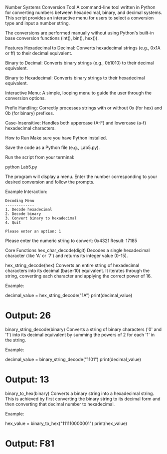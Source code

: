 Number Systems Conversion Tool
A command-line tool written in Python for converting numbers between hexadecimal, binary, and decimal systems. This script provides an interactive menu for users to select a conversion type and input a number string.

The conversions are performed manually without using Python's built-in base conversion functions (int(), bin(), hex()).

Features
Hexadecimal to Decimal: Converts hexadecimal strings (e.g., 0x1A or ff) to their decimal equivalent.

Binary to Decimal: Converts binary strings (e.g., 0b1010) to their decimal equivalent.

Binary to Hexadecimal: Converts binary strings to their hexadecimal equivalent.

Interactive Menu: A simple, looping menu to guide the user through the conversion options.

Prefix Handling: Correctly processes strings with or without 0x (for hex) and 0b (for binary) prefixes.

Case-Insensitive: Handles both uppercase (A-F) and lowercase (a-f) hexadecimal characters.

How to Run
Make sure you have Python installed.

Save the code as a Python file (e.g., Lab5.py).

Run the script from your terminal:

python Lab5.py

The program will display a menu. Enter the number corresponding to your desired conversion and follow the prompts.

Example Interaction:

    Decoding Menu
    -------------
    1. Decode hexadecimal
    2. Decode binary
    3. Convert binary to hexadecimal
    4. Quit
    
    Please enter an option: 1
Please enter the numeric string to convert: 0x4321
Result: 17185

Core Functions
hex_char_decode(digit)
Decodes a single hexadecimal character (like 'A' or '7') and returns its integer value (0-15).

hex_string_decode(hex)
Converts an entire string of hexadecimal characters into its decimal (base-10) equivalent. It iterates through the string, converting each character and applying the correct power of 16.

Example:

decimal_value = hex_string_decode("1A")
print(decimal_value)
# Output: 26

binary_string_decode(binary)
Converts a string of binary characters ('0' and '1') into its decimal equivalent by summing the powers of 2 for each '1' in the string.

Example:

decimal_value = binary_string_decode("1101")
print(decimal_value)
# Output: 13

binary_to_hex(binary)
Converts a binary string into a hexadecimal string. This is achieved by first converting the binary string to its decimal form and then converting that decimal number to hexadecimal.

Example:

hex_value = binary_to_hex("111110000001")
print(hex_value)
# Output: F81
